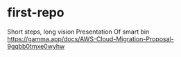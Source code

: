 # first-repo
Short steps, long vision 
Presentation Of smart bin
https://gamma.app/docs/AWS-Cloud-Migration-Proposal-9gqbb0tmxe0wyhw
